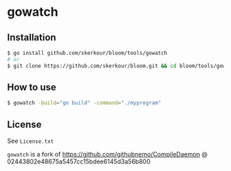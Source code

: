 # gowatch

## Installation

```sh
$ go install github.com/skerkour/bloom/tools/gowatch
# or
$ git clone https://github.com/skerkour/bloom.git && cd bloom/tools/gowatch && go install
```

## How to use

```bash
$ gowatch -build="go build" -command="./myprogram"
```

## License

See `License.txt`

`gowatch` is a fork of https://github.com/githubnemo/CompileDaemon @ 02443802e48675a5457cc15bdee6145d3a56b800
